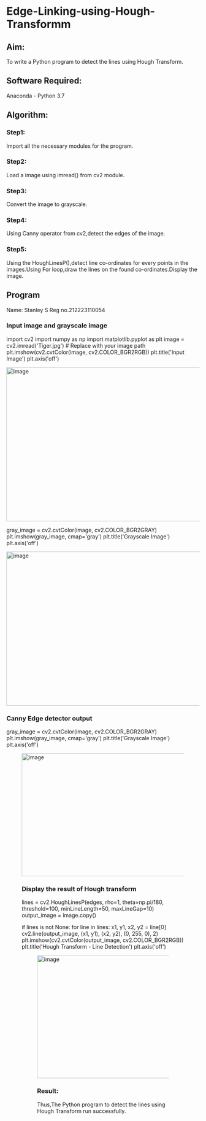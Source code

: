 # Edge-Linking-using-Hough-Transformm
## Aim:
To write a Python program to detect the lines using Hough Transform.

## Software Required:
Anaconda - Python 3.7

## Algorithm:
### Step1:

Import all the necessary modules for the program.
### Step2:

Load a image using imread() from cv2 module.
### Step3:

Convert the image to grayscale.
### Step4:

Using Canny operator from cv2,detect the edges of the image.
### Step5:

Using the HoughLinesP(),detect line co-ordinates for every points in the images.Using For loop,draw the lines on the found co-ordinates.Display the image.
## Program 
Name: Stanley S 
Reg no.212223110054
### Input image and grayscale image

import cv2
import numpy as np
import matplotlib.pyplot as plt
image = cv2.imread('Tiger.jpg')  # Replace with your image path
plt.imshow(cv2.cvtColor(image, cv2.COLOR_BGR2RGB))
plt.title('Input Image')
plt.axis('off')

<img width="642" height="402" alt="image" src="https://github.com/user-attachments/assets/d831171a-1013-4fd7-8d93-c67462b3597e" />


gray_image = cv2.cvtColor(image, cv2.COLOR_BGR2GRAY)
plt.imshow(gray_image, cmap='gray')
plt.title('Grayscale Image')
plt.axis('off')

<img width="647" height="402" alt="image" src="https://github.com/user-attachments/assets/d14decc6-ccd7-4df8-98db-6425d515ddb5" />


### Canny Edge detector output

gray_image = cv2.cvtColor(image, cv2.COLOR_BGR2GRAY)
plt.imshow(gray_image, cmap='gray')
plt.title('Grayscale Image')
plt.axis('off')

<Figure size 640x480 with 1 Axes><img width="515" height="321" alt="image" src="https://github.com/user-attachments/assets/0f4fb3f7-82f9-4e47-8ee6-e596a3b7a023" />



### Display the result of Hough transform

lines = cv2.HoughLinesP(edges, rho=1, theta=np.pi/180, threshold=100, minLineLength=50, maxLineGap=10)
output_image = image.copy()

if lines is not None:
    for line in lines:
        x1, y1, x2, y2 = line[0]
        cv2.line(output_image, (x1, y1), (x2, y2), (0, 255, 0), 2)
plt.imshow(cv2.cvtColor(output_image, cv2.COLOR_BGR2RGB))
plt.title('Hough Transform - Line Detection')
plt.axis('off')


<Figure size 640x480 with 1 Axes><img width="515" height="321" alt="image" src="https://github.com/user-attachments/assets/ac46264c-dff0-43cb-a495-f9b338b9322e" />


### Result:
Thus,The Python program to detect the lines using Hough Transform run successfully.
